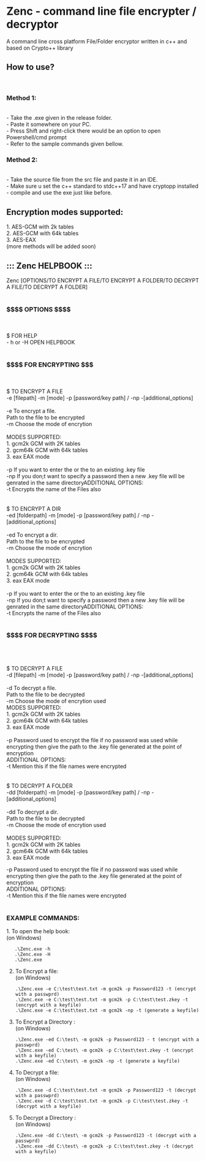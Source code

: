 <h1>Zenc - command line file encrypter / decryptor</h1>
A command line cross platform File/Folder encryptor written in c++ and based on Crypto++ library 

<h2>How to use?</h2> <br>
<h3>Method 1:</h3> <br>
       - Take the .exe given in the release folder.<br>
       - Paste it somewhere on your PC.<br>
       - Press Shift and right-click there would be an option to open Powershell/cmd prompt<br>
       - Refer to the sample commands given bellow.<br>
<h3>Method 2:</h3> <br>
       - Take the source file from the src file and paste it in an IDE.<br>
       - Make sure u set the c++ standard to stdc++17 and have cryptopp installed
       - compile and use the exe just like before.<br>

<h2>Encryption modes supported:</h2>
1.  AES-GCM with 2k tables<br>
2.  AES-GCM with 64k tables<br>
3.  AES-EAX<br>
(more methods will be added soon)<br>

<h2>::: Zenc HELPBOOK :::<br></h2>
Zenc [OPTIONS/TO ENCRYPT A FILE/TO ENCRYPT A FOLDER/TO DECRYPT A FILE/TO DECRYPT A FOLDER]<br>
<br>
<h3>$$$$ OPTIONS $$$$</h3><br>
<br>
$ FOR HELP<br>
- h or -H       OPEN HELPBOOK<br>
<br>
<h3>$$$$ FOR ENCRYPTING $$$</h3><br>
<br>
$ TO ENCRYPT A FILE<br>
-e [filepath] -m [mode] -p [password/key path] / -np -[additional_options]<br>
<br>
-e              To encrypt a file.<br>
<filepath>      Path to the file to be encrypted<br>
-m              Choose the mode of encrytion<br>
<br>
MODES SUPPORTED:<br>
        1. gcm2k        GCM with 2K tables<br>
        2. gcm64k       GCM with 64k tables<br>
        3. eax          EAX mode<br>
<br>
-p              If you want to enter the <password> or the <path> to an existing .key file<br>
-np             If you don;t want to specify a password then a new .key file will be genrated in the same directoryADDITIONAL OPTIONS:<br>
-t              Encrypts the name of the Files also<br>
<br>
<br>
$ TO ENCRYPT A DIR<br>
-ed [folderpath] -m [mode] -p [password/key path] / -np -[additional_options]<br>
<br>
-ed             To encrypt a dir.<br>
<folderpath>    Path to the file to be encrypted<br>
-m              Choose the mode of encrytion<br>
<br>
MODES SUPPORTED:<br>
        1. gcm2k        GCM with 2K tables<br>
        2. gcm64k       GCM with 64k tables<br>
        3. eax          EAX mode<br>
<br>
-p              If you want to enter the <password> or the <path> to an existing .key file<br>
-np             If you don;t want to specify a password then a new .key file will be genrated in the same directoryADDITIONAL OPTIONS:<br>
-t              Encrypts the name of the Files also<br>
<br>
<h3>$$$$ FOR DECRYPTING $$$$</h3><br>
<br>
<br>
$ TO DECRYPT A FILE<br>
-d [filepath] -m [mode] -p [password/key path] / -np -[additional_options]<br>
<br>
-d              To decrypt a file.<br>
<filepath>      Path to the file to be decrypted<br>
-m              Choose the mode of encrytion used
<br>
MODES SUPPORTED:<br>
        1. gcm2k        GCM with 2K tables<br>
        2. gcm64k       GCM with 64k tables<br>
        3. eax          EAX mode<br>
<br>
-p              Password used to encrypt the file if no password was used while encrypting then give the path to the .key file generated at the point of encryption<br>
ADDITIONAL OPTIONS:<br>
-t              Mention this if the file names were encrypted<br>
<br>
<br>
$ TO DECRYPT A FOLDER<br>
-dd [folderpath] -m [mode] -p [password/key path] / -np -[additional_options]<br>
<br>
-dd             To decrypt a dir.<br>
<folderpath>    Path to the file to be decrypted<br>
-m              Choose the mode of encrytion used<br>
<br>
MODES SUPPORTED:<br>
        1. gcm2k        GCM with 2K tables<br>
        2. gcm64k       GCM with 64k tables<br>
        3. eax          EAX mode<br>

-p              Password used to encrypt the file if no password was used while encrypting then give the path to the .key file generated at the point of encryption<br>
ADDITIONAL OPTIONS:<br>
-t              Mention this if the file names were encrypted<br>
<br>

<h3>EXAMPLE COMMANDS:<br></h3>
1. To open the help book:<br>
       (on Windows)<br>

       .\Zenc.exe -h
       .\Zenc.exe -H
       .\Zenc.exe
       
2. To Encrypt a file:<br>
       (on Windows)
      
       .\Zenc.exe -e C:\test\test.txt -m gcm2k -p Password123 -t (encrypt with a passwprd)     
       .\Zenc.exe -e C:\test\test.txt -m gcm2k -p C:\test\test.zkey -t (encrypt with a keyfile)   
       .\Zenc.exe -e C:\test\test.txt -m gcm2k -np -t (generate a keyfile)

3. To Encrypt a Directory :<br>
    (on Windows)<br>

       .\Zenc.exe -ed C:\test\ -m gcm2k -p Password123 - t (encrypt with a passwprd)
       .\Zenc.exe -ed C:\test\ -m gcm2k -p C:\test\test.zkey -t (encrypt with a keyfile)
       .\Zenc.exe -ed C:\test\ -m gcm2k -np -t (generate a keyfile)

4. To Decrypt a file:<br>
    (on Windows)<br>

       .\Zenc.exe -d C:\test\test.txt -m gcm2k -p Password123 -t (decrypt with a passwprd)
       .\Zenc.exe -d C:\test\test.txt -m gcm2k -p C:\test\test.zkey -t (decrypt with a keyfile)

5. To Decrypt a Directory :<br>
    (on Windows)<br>
    
       .\Zenc.exe -dd C:\test\ -m gcm2k -p Password123 -t (decrypt with a passwprd)
       .\Zenc.exe -dd C:\test\ -m gcm2k -p C:\test\test.zkey -t (decrypt with a keyfile)

